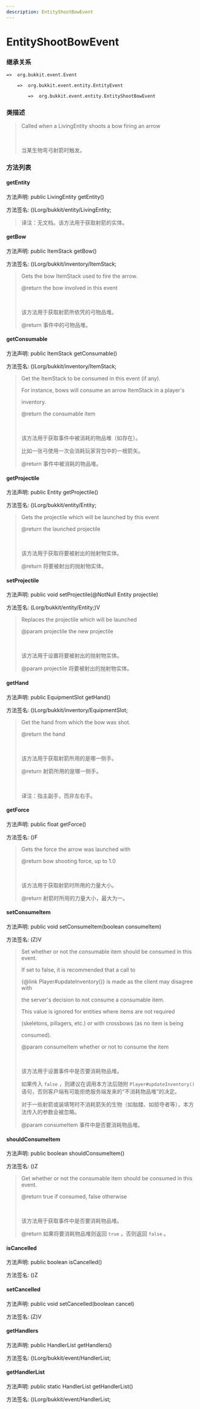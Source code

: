 ```yaml
---
description: EntityShootBowEvent
---
```


# EntityShootBowEvent

### 继承关系

    =>  org.bukkit.event.Event

        =>  org.bukkit.event.entity.EntityEvent

            =>  org.bukkit.event.entity.EntityShootBowEvent

### 类描述

> Called when a LivingEntity shoots a bow firing an arrow
> 
> <br>
> 
> 当某生物弯弓射箭时触发。

### 方法列表

#### getEntity

方法声明: public LivingEntity getEntity()

方法签名: ()Lorg/bukkit/entity/LivingEntity;

> 译注：无文档。该方法用于获取射箭的实体。

#### getBow

方法声明: public ItemStack getBow()

方法签名: ()Lorg/bukkit/inventory/ItemStack;

> Gets the bow ItemStack used to fire the arrow.
> 
> @return the bow involved in this event
> 
> <br>
> 
> 该方法用于获取射箭所依凭的弓物品堆。
> 
> @return 事件中的弓物品堆。

#### getConsumable

方法声明: public ItemStack getConsumable()

方法签名: ()Lorg/bukkit/inventory/ItemStack;

> Get the ItemStack to be consumed in this event (if any).
> 
> For instance, bows will consume an arrow ItemStack in a player's
> 
> inventory.
> 
> @return the consumable item
> 
> <br>
> 
> 该方法用于获取事件中被消耗的物品堆（如存在）。
> 
> 比如一张弓使用一次会消耗玩家背包中的一根箭矢。
> 
> @return 事件中被消耗的物品堆。

#### getProjectile

方法声明: public Entity getProjectile()

方法签名: ()Lorg/bukkit/entity/Entity;

> Gets the projectile which will be launched by this event
> 
> @return the launched projectile
> 
> <br>
> 
> 该方法用于获取将要被射出的抛射物实体。
> 
> @return 将要被射出的抛射物实体。

#### setProjectile

方法声明: public void setProjectile(@NotNull Entity projectile)

方法签名: (Lorg/bukkit/entity/Entity;)V

> Replaces the projectile which will be launched
> 
> @param projectile the new projectile
> 
> <br>
> 
> 该方法用于设置将要被射出的抛射物实体。
> 
> @param projectile 将要被射出的抛射物实体。

#### getHand

方法声明: public EquipmentSlot getHand()

方法签名: ()Lorg/bukkit/inventory/EquipmentSlot;

> Get the hand from which the bow was shot.
> 
> @return the hand
> 
> <br>
> 
> 该方法用于获取射箭所用的是哪一侧手。
> 
> @return 射箭所用的是哪一侧手。
> 
> <br>
> 
> 译注：指主副手，而非左右手。

#### getForce

方法声明: public float getForce()

方法签名: ()F

> Gets the force the arrow was launched with
> 
> @return bow shooting force, up to 1.0
> 
> <br>
> 
> 该方法用于获取射箭时所用的力量大小。
> 
> @return 射箭时所用的力量大小，最大为一。

#### setConsumeItem

方法声明: public void setConsumeItem(boolean consumeItem)

方法签名: (Z)V

> Set whether or not the consumable item should be consumed in this event.
> 
> If set to false, it is recommended that a call to
> 
> {@link Player#updateInventory()} is made as the client may disagree with
> 
> the server's decision to not consume a consumable item.
> 
> This value is ignored for entities where items are not required
> 
> (skeletons, pillagers, etc.) or with crossbows (as no item is being
> 
> consumed).
> 
> @param consumeItem whether or not to consume the item
> 
> <br>
> 
> 该方法用于设置事件中是否要消耗物品堆。
> 
> 如果传入 `false` ，则建议在调用本方法后随附 `Player#updateInventory()` 语句，否则客户端有可能拒绝服务端发来的“不消耗物品堆”的决定。
> 
> 对于一些射箭或装填弩时不消耗箭矢的生物（如骷髅、如掠夺者等），本方法传入的参数会被忽略。
> 
> @param consumeItem 事件中是否要消耗物品堆。

#### shouldConsumeItem

方法声明: public boolean shouldConsumeItem()

方法签名: ()Z

> Get whether or not the consumable item should be consumed in this event.
> 
> @return true if consumed, false otherwise
> 
> <br>
> 
> 该方法用于获取事件中是否要消耗物品堆。
> 
> @return 如果将要消耗物品堆则返回 `true` ，否则返回 `false` 。

#### isCancelled

方法声明: public boolean isCancelled()

方法签名: ()Z

#### setCancelled

方法声明: public void setCancelled(boolean cancel)

方法签名: (Z)V

#### getHandlers

方法声明: public HandlerList getHandlers()

方法签名: ()Lorg/bukkit/event/HandlerList;

#### getHandlerList

方法声明: public static HandlerList getHandlerList()

方法签名: ()Lorg/bukkit/event/HandlerList;